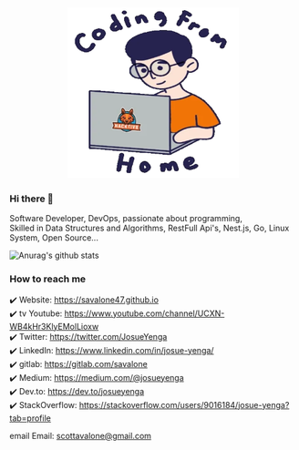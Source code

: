<p align="center">
	<img src="https://raw.githubusercontent.com/ikismail/ikismail/master/user.gif"/ width=300 height =300>
</p>

### Hi there 👋

Software Developer, DevOps, passionate about programming, <br/> Skilled in Data Structures
and Algorithms, RestFull Api's, Nest.js, Go, Linux System, Open Source... <br/>

![Anurag's github stats](https://github-readme-stats.vercel.app/api?username=savalone47&show_icons=true&theme=radical)


### How to reach me

:heavy_check_mark: Website: https://savalone47.github.io <br/>
:heavy_check_mark: tv Youtube: https://www.youtube.com/channel/UCXN-WB4kHr3KlyEMolLioxw <br/>
:heavy_check_mark: Twitter: https://twitter.com/JosueYenga <br/>
:heavy_check_mark: LinkedIn: https://www.linkedin.com/in/josue-yenga/ <br/>
:heavy_check_mark: gitlab: https://gitlab.com/savalone <br/>
:heavy_check_mark: Medium: https://medium.com/@josueyenga <br/>
:heavy_check_mark: Dev.to: https://dev.to/josueyenga <br/>
:heavy_check_mark: StackOverflow: https://stackoverflow.com/users/9016184/josue-yenga?tab=profile <br />

email Email: scottavalone@gmail.com <br/>



